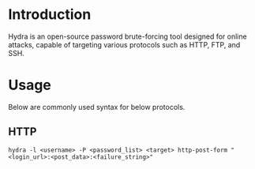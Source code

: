 
# Introduction

Hydra is an open-source password brute-forcing tool designed for online attacks, capable of targeting various protocols such as HTTP, FTP, and SSH. 

# Usage

Below are commonly used syntax for below protocols.

## HTTP

```
hydra -l <username> -P <password_list> <target> http-post-form "<login_url>:<post_data>:<failure_string>"
```

